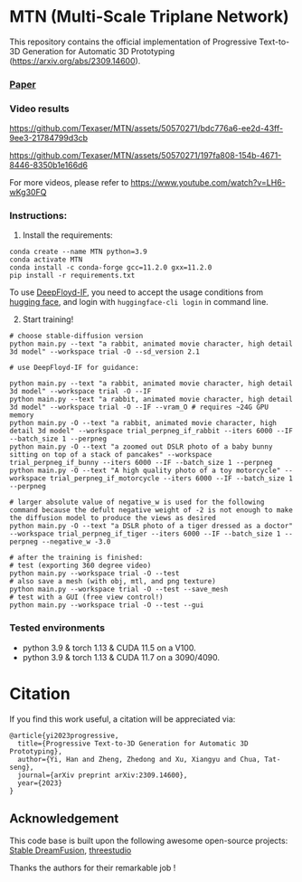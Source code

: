 # MTN (Multi-Scale Triplane Network)
This repository contains the official implementation of Progressive Text-to-3D Generation for Automatic 3D Prototyping (https://arxiv.org/abs/2309.14600).
### [Paper](https://arxiv.org/abs/2309.14600)

### Video results


https://github.com/Texaser/MTN/assets/50570271/bdc776a6-ee2d-43ff-9ee3-21784799d3cb

https://github.com/Texaser/MTN/assets/50570271/197fa808-154b-4671-8446-8350b1e166d6



For more videos, please refer to https://www.youtube.com/watch?v=LH6-wKg30FQ

### Instructions:
1. Install the requirements:
```
conda create --name MTN python=3.9
conda activate MTN
conda install -c conda-forge gcc=11.2.0 gxx=11.2.0
pip install -r requirements.txt
```
To use [DeepFloyd-IF](https://github.com/deep-floyd/IF), you need to accept the usage conditions from [hugging face](https://huggingface.co/DeepFloyd/IF-I-XL-v1.0), and login with `huggingface-cli login` in command line.

2. Start training!
```
# choose stable-diffusion version
python main.py --text "a rabbit, animated movie character, high detail 3d model" --workspace trial -O --sd_version 2.1

# use DeepFloyd-IF for guidance:

python main.py --text "a rabbit, animated movie character, high detail 3d model" --workspace trial -O --IF
python main.py --text "a rabbit, animated movie character, high detail 3d model" --workspace trial -O --IF --vram_O # requires ~24G GPU memory
python main.py -O --text "a rabbit, animated movie character, high detail 3d model" --workspace trial_perpneg_if_rabbit --iters 6000 --IF --batch_size 1 --perpneg
python main.py -O --text "a zoomed out DSLR photo of a baby bunny sitting on top of a stack of pancakes" --workspace trial_perpneg_if_bunny --iters 6000 --IF --batch_size 1 --perpneg
python main.py -O --text "A high quality photo of a toy motorcycle" --workspace trial_perpneg_if_motorcycle --iters 6000 --IF --batch_size 1 --perpneg

# larger absolute value of negative_w is used for the following command because the defult negative weight of -2 is not enough to make the diffusion model to produce the views as desired
python main.py -O --text "a DSLR photo of a tiger dressed as a doctor" --workspace trial_perpneg_if_tiger --iters 6000 --IF --batch_size 1 --perpneg --negative_w -3.0

# after the training is finished:
# test (exporting 360 degree video)
python main.py --workspace trial -O --test
# also save a mesh (with obj, mtl, and png texture)
python main.py --workspace trial -O --test --save_mesh
# test with a GUI (free view control!)
python main.py --workspace trial -O --test --gui
```
### Tested environments
* python 3.9 & torch 1.13 & CUDA 11.5 on a V100.
* python 3.9 & torch 1.13 & CUDA 11.7 on a 3090/4090. 

# Citation

If you find this work useful, a citation will be appreciated via:
```
@article{yi2023progressive,
  title={Progressive Text-to-3D Generation for Automatic 3D Prototyping},
  author={Yi, Han and Zheng, Zhedong and Xu, Xiangyu and Chua, Tat-seng},
  journal={arXiv preprint arXiv:2309.14600},
  year={2023}
}
```

## Acknowledgement
This code base is built upon the following awesome open-source projects:
[Stable DreamFusion](https://github.com/ashawkey/stable-dreamfusion),
[threestudio](https://github.com/threestudio-project/threestudio)

Thanks the authors for their remarkable job !

